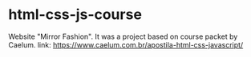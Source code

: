 # html-css-js-course
Website "Mirror Fashion". It was a project based on course packet by Caelum.
link: https://www.caelum.com.br/apostila-html-css-javascript/
